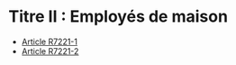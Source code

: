 # Titre II : Employés de maison 

* [Article R7221-1](./LEGIARTI000018521292.md)
* [Article R7221-2](./LEGIARTI000018521290.md)
